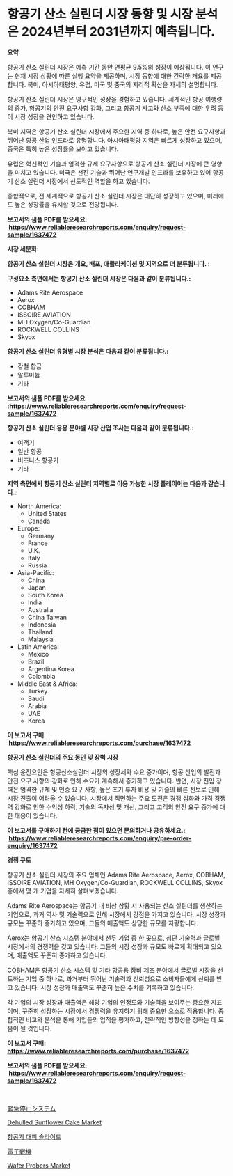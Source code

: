 <p><h1>항공기 산소 실린더 시장 동향 및 시장 분석은 2024년부터 2031년까지 예측됩니다.</h1></p><p><strong>요약</strong></p>
<p><p>항공기 산소 실린더 시장은 예측 기간 동안 연평균 9.5%의 성장이 예상됩니다. 이 연구는 현재 시장 상황에 따른 실행 요약을 제공하며, 시장 동향에 대한 간략한 개요를 제공합니다. 북미, 아시아태평양, 유럽, 미국 및 중국의 지리적 확산을 자세히 설명합니다.</p><p>항공기 산소 실린더 시장은 영구적인 성장을 경험하고 있습니다. 세계적인 항공 여행량의 증가, 항공기의 안전 요구사항 강화, 그리고 항공기 사고와 산소 부족에 대한 우려 등이 시장 성장을 견인하고 있습니다.</p><p>북미 지역은 항공기 산소 실린더 시장에서 주요한 지역 중 하나로, 높은 안전 요구사항과 뛰어난 항공 산업 인프라로 유명합니다. 아시아태평양 지역은 빠르게 성장하고 있으며, 중국은 특히 높은 성장률을 보이고 있습니다.</p><p>유럽은 혁신적인 기술과 엄격한 규제 요구사항으로 항공기 산소 실린더 시장에 큰 영향을 미치고 있습니다. 미국은 선진 기술과 뛰어난 연구개발 인프라를 보유하고 있어 항공기 산소 실린더 시장에서 선도적인 역할을 하고 있습니다.</p><p>종합적으로, 전 세계적으로 항공기 산소 실린더 시장은 대단히 성장하고 있으며, 미래에도 높은 성장률을 유지할 것으로 전망됩니다.</p></p>
<p><strong>보고서의 샘플 PDF를 받으세요: &nbsp;<a href="https://www.reliableresearchreports.com/enquiry/request-sample/1637472">https://www.reliableresearchreports.com/enquiry/request-sample/1637472</a></strong></p>
<p><strong>시장 세분화:</strong></p>
<p><strong> 항공기 산소 실린더 시장은 개요, 배포, 애플리케이션 및 지역으로 더 분류됩니다. :</strong></p>
<p><strong>구성요소 측면에서는 항공기 산소 실린더 시장은 다음과 같이 분류됩니다.:</strong></p>
<p><ul><li>Adams Rite Aerospace</li><li>Aerox</li><li>COBHAM</li><li>ISSOIRE AVIATION</li><li>MH Oxygen/Co-Guardian</li><li>ROCKWELL COLLINS</li><li>Skyox</li></ul></p>
<p><strong> 항공기 산소 실린더 유형별 시장 분석은 다음과 같이 분류됩니다.:</strong></p>
<p><ul><li>강철 합금</li><li>알루미늄</li><li>기타</li></ul></p>
<p><strong>보고서의 샘플 PDF를 받으세요 :<a href="https://www.reliableresearchreports.com/enquiry/request-sample/1637472">https://www.reliableresearchreports.com/enquiry/request-sample/1637472</a></strong></p>
<p><strong> 항공기 산소 실린더 응용 분야별 시장 산업 조사는 다음과 같이 분류됩니다.:</strong></p>
<p><ul><li>여객기</li><li>일반 항공</li><li>비즈니스 항공기</li><li>기타</li></ul></p>
<p><strong>지역 측면에서 항공기 산소 실린더 지역별로 이용 가능한 시장 플레이어는 다음과 같습니다.:</strong></p>
<p><ul>
    <li>
        North America:
        <ul>
            <li>United States</li>
            <li>Canada</li>
        </ul>
    </li>
    <li>
        Europe:
        <ul>
            <li>Germany</li>
            <li>France</li>
            <li>U.K.</li>
            <li>Italy</li>
            <li>Russia</li>
        </ul>
    </li>
    <li>
        Asia-Pacific:
        <ul>
            <li>China</li>
            <li>Japan</li>
            <li>South Korea</li>
            <li>India</li>
            <li>Australia</li>
            <li>China Taiwan</li>
            <li>Indonesia</li>
            <li>Thailand</li>
            <li>Malaysia</li>
        </ul>
    </li>
    <li>
        Latin America:
        <ul>
            <li>Mexico</li>
            <li>Brazil</li>
            <li>Argentina Korea</li>
            <li>Colombia</li>
        </ul>
    </li>
    <li>
        Middle East & Africa:
        <ul>
            <li>Turkey</li>
            <li>Saudi</li>
            <li>Arabia</li>
            <li>UAE</li>
            <li>Korea</li>
        </ul>
    </li>
    </ul></p>
<p><strong>이 보고서 구매: &nbsp;<a href="https://www.reliableresearchreports.com/purchase/1637472">https://www.reliableresearchreports.com/purchase/1637472</a></strong></p>
<p><strong>항공기 산소 실린더의 주요 동인 및 장벽 시장</strong></p>
<p><p>핵심 운전요인은 항공산소실린더 시장의 성장세와 수요 증가이며, 항공 산업의 발전과 안전 요구 사항의 강화로 인해 수요가 계속해서 증가하고 있습니다. 반면, 시장 진입 장벽은 엄격한 규제 및 인증 요구 사항, 높은 초기 투자 비용 및 기술의 빠른 진보로 인해 시장 진출이 어려울 수 있습니다. 시장에서 직면하는 주요 도전은 경쟁 심화와 가격 경쟁력 강화로 인한 수익성 하락, 기술의 독자성 및 개선, 그리고 고객의 안전 요구 증가에 대한 대응이 있습니다.</p></p>
<p><strong>이 보고서를 구매하기 전에 궁금한 점이 있으면 문의하거나 공유하세요.: &nbsp;<a href="https://www.reliableresearchreports.com/enquiry/pre-order-enquiry/1637472">https://www.reliableresearchreports.com/enquiry/pre-order-enquiry/1637472</a></strong></p>
<p><strong>경쟁 구도</strong></p>
<p><p>항공기 산소 실린더 시장의 주요 업체인 Adams Rite Aerospace, Aerox, COBHAM, ISSOIRE AVIATION, MH Oxygen/Co-Guardian, ROCKWELL COLLINS, Skyox 중에서 몇 개 기업을 자세히 살펴보겠습니다.</p><p>Adams Rite Aerospace는 항공기 내 비상 상황 시 사용되는 산소 실린더를 생산하는 기업으로, 과거 역사 및 기술력으로 인해 시장에서 강점을 가지고 있습니다. 시장 성장과 규모는 꾸준히 증가하고 있으며, 그들의 매출액도 상당한 규모를 자랑합니다.</p><p>Aerox는 항공기 산소 시스템 분야에서 선두 기업 중 한 곳으로, 첨단 기술력과 글로벌 시장에서의 경쟁력을 갖고 있습니다. 그들의 시장 성장과 규모도 빠르게 확대되고 있으며, 매출액도 꾸준히 증가하고 있습니다.</p><p>COBHAM은 항공기 산소 시스템 및 기타 항공용 장비 제조 분야에서 글로벌 시장을 선도하는 기업 중 하나로, 과거부터 뛰어난 기술력과 신뢰성으로 소비자들에게 신뢰를 받고 있습니다. 시장 성장과 매출액도 꾸준히 높은 수치를 기록하고 있습니다.</p><p>각 기업의 시장 성장과 매출액은 해당 기업의 인정도와 기술력을 보여주는 중요한 지표이며, 꾸준히 성장하는 시장에서 경쟁력을 유지하기 위해 중요한 요소로 작용합니다. 종합적인 비교와 분석을 통해 기업들의 업적을 평가하고, 전략적인 방향성을 정하는 데 도움이 될 것입니다.</p></p>
<p><strong>이 보고서 구매: &nbsp; <a href="https://www.reliableresearchreports.com/purchase/1637472">https://www.reliableresearchreports.com/purchase/1637472</a></strong></p>
<p><strong>보고서의 샘플 PDF를 받으세요: &nbsp;<a href="https://www.reliableresearchreports.com/enquiry/request-sample/1637472">https://www.reliableresearchreports.com/enquiry/request-sample/1637472</a></strong><strong></strong></p>
<p>&nbsp;</p>
<p><p><a href="https://github.com/avbqbctihcbe2/Market-Research-Report-List-1/blob/main/85773008741.md">緊急停止システム</a></p><p><a href="https://issuu.com/reportprime-2/docs/dehulled-sunflower-cake-market-size-2030.pptx">Dehulled Sunflower Cake Market</a></p><p><a href="https://github.com/KellyLyncyh543964/Market-Research-Report-List-1/blob/main/90110028091.md">항공기 대피 슬라이드</a></p><p><a href="https://github.com/one-cool-chick/Market-Research-Report-List-1/blob/main/62433848740.md">電子戦機</a></p><p><a href="https://view.publitas.com/reportprime-1/wafer-probers-market-size-and-examines-its-market-scope-with-a-primary-focus-on-growth-opportunities-and-forecasted-trends-spanning-from-2024-to-2031/">Wafer Probers Market</a></p></p>